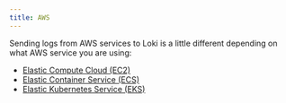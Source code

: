 ```yaml
---
title: AWS
---
```


Sending logs from AWS services to Loki is a little different depending on what AWS service you are using:

* [Elastic Compute Cloud (EC2)](ec2/)
* [Elastic Container Service (ECS)](ecs/)
* [Elastic Kubernetes Service (EKS)](eks/)
